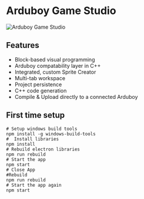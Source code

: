 # Arduboy Game Studio

![Arduboy Game Studio](ide-1.png)

## Features
- Block-based visual programming
- Arduboy compatability layer in C++
- Integrated, custom Sprite Creator
- Multi-tab workspace
- Project persistence
- C++ code generation
- Compile & Upload directly to a connected Arduboy

## First time setup
```
# Setup windows build tools
npm install -g windows-build-tools
#  Install libraries
npm install
# Rebuild electron libraries
npm run rebuild
# Start the app
npm start
# Close App
#Rebuild
npm run rebuild
# Start the app again
npm start
```
